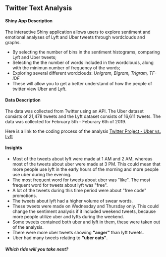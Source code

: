 ## Twitter Text Analysis
#### **Shiny App Description**
The interactive Shiny application allows users to explore sentiment and emotional analyses of Lyft and Uber tweets through wordclouds and graphs. 


* By selecting the number of bins in the sentiment histograms, comparing Lyft and Uber tweets;
* Selecting the the number of words included in the wordclouds, along with the minimun number of frequency of the words;
* Exploring several different wordclouds: *Unigram, Bigram, Trigram, TF-IDF*
* These will allow you to get a better understand of how the people of twitter view Uber and Lyft.


####  **Data Description**
The data was collected from Twitter using an API. The Uber dataset consists of 21,478 tweets and the Lyft dataset consists of 16,611 tweets. The data was collected for February 5th - Feburary 6th of 2019.

Here is a link to the coding process of the analysis [Twitter Project - Uber vs. Lyft ](http://rpubs.com/baylogan/473395)

#### **Insights**
* Most of the tweets about lyft were made at 1 AM and 2 AM, whereas most of the tweets about uber were made at 3 PM. This could mean that more people use lyft in the early hours of the morning and more people use uber during the evening. 
* The most frequent word for tweets about uber was "like". The most frequent word for tweets about lyft was "free".
* A lot of the tweets during this time period were about "free code" promotions.
* The tweets about lyft had a higher volume of swear words.
* These tweets were made on Wednesday and Thursday only. This could change the sentiment analysis if it included weekend tweets, because more people utilize uber and lyfts during the weekend.
* Some tweets contained both uber and lyft in them, these were taken out of the analysis.
* There were more uber tweets showing **"anger"** than lyft tweets.
* Uber had many tweets relating to **"uber eats"**.



##### Which ride will you take next?

